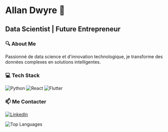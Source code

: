 # Allan Dwyre 🚀

## Data Scientist | Future Entrepreneur

### 🔍 About Me
Passionné de data science et d'innovation technologique, je transforme des données complexes en solutions intelligentes.

### 💻 Tech Stack
![Python](https://img.shields.io/badge/-Python-05122A?style=flat&logo=python)
![React](https://img.shields.io/badge/-React-05122A?style=flat&logo=react)
![Flutter](https://img.shields.io/badge/-Flutter-05122A?style=flat&logo=flutter)

### 📫 Me Contacter
[![LinkedIn](https://img.shields.io/badge/-Allan%20Dwyre-blue?style=flat&logo=linkedin)](https://www.linkedin.com/in/allan-dwyre/)

![Top Languages](https://github-readme-stats.vercel.app/api/top-langs/?username=allandwyre&layout=compact)
